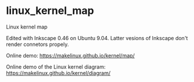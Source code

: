 # linux_kernel_map
Linux kernel map

Edited with Inkscape 0.46 on Ubuntu 9.04. 
Latter vesions of Inkscape don't render connetors propely.

Online demo:
https://makelinux.github.io/kernel/map/


Online demo of the Linux kernel diagram:
https://makelinux.github.io/kernel/diagram/

